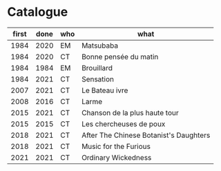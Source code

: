 # Catalogue

| first | done  | who   | what                                    |
|---    |---    |---    |---                                      |
| 1984  | 2020  | EM    | Matsubaba                               |
| 1984  | 2020  | CT    | Bonne pensée du matin                   |
| 1984  | 1984  | EM    | Brouillard                              |
| 1984  | 2021  | CT    | Sensation                               |
| 2007  | 2021  | CT    | Le Bateau ivre                          |
| 2008  | 2016  | CT    | Larme                                   |
| 2015  | 2021  | CT    | Chanson de la plus haute tour           |
| 2015  | 2015  | CT    | Les chercheuses de poux                 |
| 2018  | 2021  | CT    | After The Chinese Botanist's Daughters  |
| 2018  | 2021  | CT    | Music for the Furious                   |
| 2021  | 2021  | CT    | Ordinary Wickedness                     |
